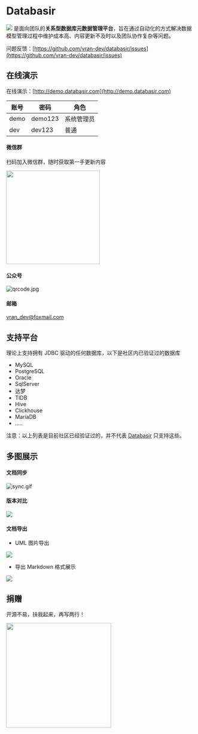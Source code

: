 # Databasir

![](./img/databasir.png) 是面向团队的**关系型数据库元数据管理平台**，旨在通过自动化的方式解决数据模型管理过程中维护成本高、内容更新不及时以及团队协作复杂等问题。

问题反馈：[https://github.com/vran-dev/databasir/issues](https://github.com/vran-dev/databasir/issues)


## 在线演示

在线演示：[http://demo.databasir.com](http://demo.databasir.com)

| 账号 | 密码    | 角色       |
| ---- | ------- | ---------- |
| demo | demo123 | 系统管理员 |
| dev  | dev123  | 普通       |


<!-- tabs:start -->

#### **微信群**

扫码加入微信群，随时获取第一手更新内容


<img src="https://s2.loli.net/2022/06/22/SkzZ9ePTAiuGd7H.jpg" width="250px" />


#### **公众号**

![qrcode.jpg](https://s2.loli.net/2022/04/22/mZjlG5u4vrXW1SL.jpg)

#### **邮箱**

vran_dev@foxmail.com

<!-- tabs:end -->

## 支持平台

理论上支持拥有 JDBC 驱动的任何数据库，以下是社区内已验证过的数据库

- MySQL
- PostgreSQL
- Oracle
- SqlServer
- 达梦
- TIDB
- Hive
- Clickhouse
- MariaDB
- .....

注意：以上列表是目前社区已经验证过的，并不代表 [Databasir](https://github.com/vran-dev/databasir) 只支持这些。

## 多图展示

<!-- tabs:start -->

#### **文档同步**

![sync.gif](https://s2.loli.net/2022/04/22/aoiSR1V3MuN67m8.gif)

#### **版本对比**

![](./img/diff.gif)

#### **文档导出**

- UML 图片导出

![](./img/uml-export.gif)

- 导出 Markdown 格式展示

![](./img/markdown-exported.gif)

<!-- tabs:end -->

## 捐赠

开源不易，扶我起来，再写两行！

<img src="https://s2.loli.net/2022/05/23/phDIKagHwjZl3kA.jpg" width="280">


